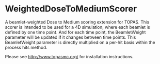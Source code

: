 # WeightedDoseToMediumScorer
A beamlet-weighted Dose to Medium scoring extension for TOPAS. This scorer is intended to be used for a 4D simulation, where each beamlet is defined by one time point. And for each time point, the BeamletWeight parameter will be updated if it changes between time points. This BeamletWeight parameter is directly multiplied on a per-hit basis within the process hits method.

Please see http://www.topasmc.org/ for installation instructions.
